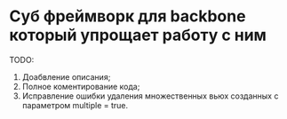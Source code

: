 # Суб фреймворк для backbone который упрощает работу с ним #

TODO: 
1. Доабвление описания;
2. Полное коментирование кода;
3. Исправление ошибки удаления множественных вьюх созданных с параметром multiple = true.